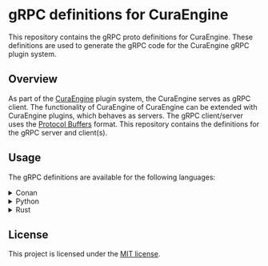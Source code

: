 # gRPC definitions for CuraEngine
This repository contains the gRPC proto definitions for CuraEngine. These definitions are used to generate the gRPC code for the CuraEngine gRPC plugin system.

## Overview
As part of the [CuraEngine](https://github.com/Ultimaker/CuraEngine) plugin system, the CuraEngine serves as gRPC client. The functionality of CuraEngine of CuraEngine can be extended with CuraEngine plugins, which behaves as servers. The gRPC client/server uses the [Protocol Buffers](https://developers.google.com/protocol-buffers) format. This repository contains the definitions for the gRPC server and client(s).

## Usage
The gRPC definitions are available for the following languages:

<details>
  <summary>Conan</summary>

  TODO
</details>

<details>
  <summary>Python</summary>

  TODO
</details>

<details>
  <summary>Rust</summary>
  Required dependencies before the gRPC defintions can be used are: [`protoc`, `protobuf`](https://github.com/hyperium/tonic#dependencies).
  
  Then add the following package to your `Cargo.toml`:
  ```bash
  cargo add --git https://github.com/Ultimaker/curaengine_grpc_defintions.git
  ```
</details>

## License

This project is licensed under the [MIT license](LICENSE).
